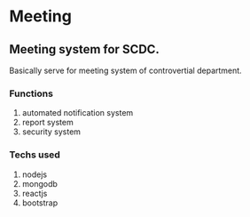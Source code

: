 # Meeting
## Meeting system for SCDC.
Basically serve for meeting system of controvertial department.
### Functions
1. automated notification system
2. report system
3. security system
### Techs used
1. nodejs
2. mongodb
3. reactjs
4. bootstrap
